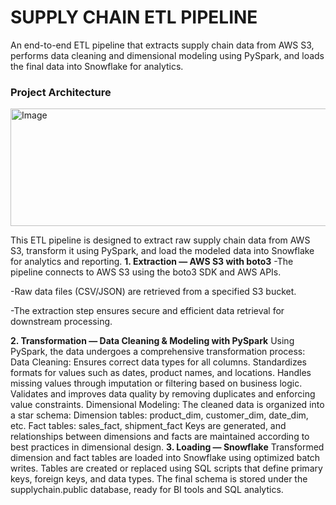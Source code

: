 # SUPPLY CHAIN ETL PIPELINE
An end-to-end ETL pipeline that extracts supply chain data from AWS S3, performs data cleaning and dimensional modeling using PySpark, and loads the final data into Snowflake for analytics.

### Project Architecture
<img width="812" height="188" alt="Image" src="https://github.com/user-attachments/assets/ee7007b7-ef30-4a1d-87f4-dbcff11cef9a" />

This ETL pipeline is designed to extract raw supply chain data from AWS S3, transform it using PySpark, and load the modeled data into Snowflake for analytics and reporting.
**1. Extraction — AWS S3 with boto3**
-The pipeline connects to AWS S3 using the boto3 SDK and AWS APIs.

-Raw data files (CSV/JSON) are retrieved from a specified S3 bucket.

-The extraction step ensures secure and efficient data retrieval for downstream processing.

**2. Transformation — Data Cleaning & Modeling with PySpark**
Using PySpark, the data undergoes a comprehensive transformation process:
Data Cleaning:
Ensures correct data types for all columns.
Standardizes formats for values such as dates, product names, and locations.
Handles missing values through imputation or filtering based on business logic.
Validates and improves data quality by removing duplicates and enforcing value constraints.
Dimensional Modeling:
The cleaned data is organized into a star schema:
Dimension tables: product_dim, customer_dim, date_dim, etc.
Fact tables: sales_fact, shipment_fact
Keys are generated, and relationships between dimensions and facts are maintained according to best practices in dimensional design.
**3. Loading — Snowflake**
Transformed dimension and fact tables are loaded into Snowflake using optimized batch writes.
Tables are created or replaced using SQL scripts that define primary keys, foreign keys, and data types.
The final schema is stored under the supplychain.public database, ready for BI tools and SQL analytics.

